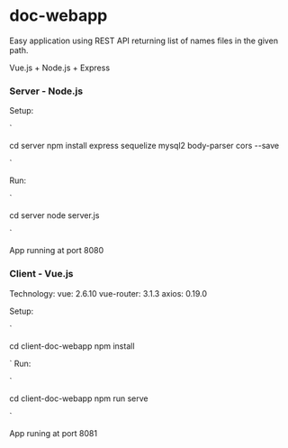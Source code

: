 # doc-webapp

Easy application using REST API returning list of names files in the given path.

Vue.js + Node.js + Express

### Server - Node.js
Setup:

`

cd server
npm install express sequelize mysql2 body-parser cors --save

`

Run:

`

cd server
node server.js

`

App running at port 8080

### Client - Vue.js
Technology:
    vue: 2.6.10
    vue-router: 3.1.3
    axios: 0.19.0
    
Setup:

`

cd client-doc-webapp
npm install

`
Run:

`

cd client-doc-webapp
npm run serve

`

App runing at port 8081

